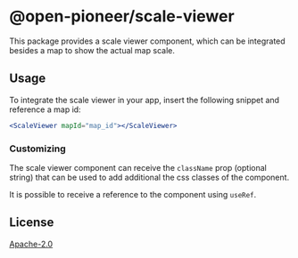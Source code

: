 # @open-pioneer/scale-viewer

This package provides a scale viewer component, which can be integrated besides a map to show the actual map scale.

## Usage

To integrate the scale viewer in your app, insert the following snippet and reference a map id:

```jsx
<ScaleViewer mapId="map_id"></ScaleViewer>
```

### Customizing

The scale viewer component can receive the `className` prop (optional string) that can be used to add additional the css classes of the component.

It is possible to receive a reference to the component using `useRef`.

## License

[Apache-2.0](https://www.apache.org/licenses/LICENSE-2.0)
